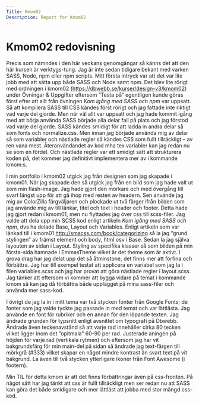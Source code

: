 ```yaml
---
Title: Kmom02
Description: Report for Kmom02
---
```


Kmom02 redovisning
==========================

Precis som nämndes i den här veckans genomgångar så känns det att den här kursen är verktygs-tung. Jag är inte sedan tidigare bekant med varken SASS, Node, npm eller npm scripts. Mitt första intryck var att det var lite jobb med att sätta upp både SASS och Node samt npm. Det blev lite rörigt med ordningen i kmom02 (https://dbwebb.se/kurser/design-v3/kmom02) under Övningar & Uppgifter eftersom ”Testa på” egentligen kunde göras först efter att allt från övningen *Kom igång med SASS och npm* var uppsatt. Så att kompilera SASS till CSS kändes först rörigt och jag fattade inte riktigt vad varje del gjorde. Men när väl allt var uppsatt och jag hade kommit igång med att börja använda SASS började alla delar fall på plats och jag förstod vad varje del gjorde. SASS kändes smidigt för att ladda in andra delar så som fonts och normalize.css. Men innan jag började använda mig av delar så som variabler och nästlade regler så kändes CSS som fullt tillräckligt – av ren vana mest. Återanvändandet av kod mha tex variabler kan jag redan nu se som en fördel. Och nästlade regler var ett smidigt sätt att strukturera koden på, det kommer jag definitivt implementera mer av i kommande kmom:s.  

I min portfolio i kmom02 utgick jag från designen som jag skapade i kmom01. När jag skapade den så utgick jag från en bild som jag hade valt ut som min flash-image. Jag hade gjort den mörkare och med övergång till svart längst upp för att gå ihop med resten av headern. Sen använde jag mig av ColorZilla färgväljaren och plockade ut två färger ifrån bilden som jag använde mig av till länkar, titel och text i header och footer. Detta hade jag gjort redan i kmom01, men nu flyttades jag över css till scss-filer. Jag valde att dela upp min SCSS kod enligt artikeln *Kom igång med SASS och npm*, dvs ha delade Base, Layout och Variables. Enligt artikeln som var länkad till i kmom01 http://smacss.com/book/categorizing så la jag ”grund stylingen” av främst element och body, html osv i Base. Sedan la jag själva layouten av sidan i Layout. Styling av specifika klasser så som bilden på min första-sida hamnade i EmmasTheme vilket är det theme som är aktivt. I grova drag har jag delat upp det så åtminstone, det finns mer att förfina och förbättra. Jag har till exempel testat att applicera en variabel som jag la i filen variables.scss och jag har provat att göra nästlade regler i layout.scss. Jag tänker att eftersom vi kommer att bygga vidare på temat i kommande kmom så kan jag då förbättra både upplägget på mina sass-filer och använda mer sass-kod.

I övrigt de jag la in i mitt tema var två stycken fonter från Google Fonts; de fonter som jag valde tyckte jag passade in med temat och var lättlästa. Jag använde en font för rubriker och en annan för den löpande texten. Jag ändrade grunden för typsnitt enligt avsnittet om typografi på Dbwebb. Ändrade även teckenavstånd så att varje rad innehåller cirka 80 tecken vilket ligger inom det ”opitmala” 60-90 per rad. Justerade aningen på höjden för varje rad (vertikala rytmen) och eftersom jag har vit bakgrundsfärg för min main-del på sidan så ändrade jag text-färgen till mörkgrå (#333) vilket skapar en något mindre kontrast än svart text på vit bakgrund. La även till två stycken ytterligare ikoner från Font Awesome (i footern).

Min TIL för detta kmom är att det finns förbättringar även på css-fronten. På något sätt har jag tänkt att css är fullt tillräckligt men ser redan nu att SASS kan göra det både smidigare och mer lättläst att jobba med stor mängd css-kod.

